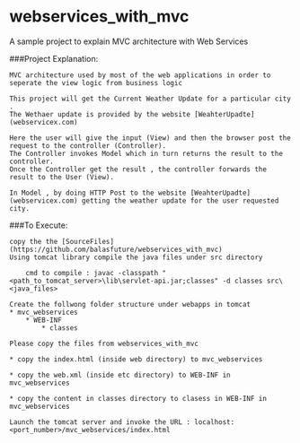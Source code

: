 # webservices_with_mvc

A sample project to explain MVC architecture with Web Services

###Project Explanation:
	
	MVC architecture used by most of the web applications in order to seperate the view logic from business logic  
	
	This project will get the Current Weather Update for a particular city .
	The Wethaer update is provided by the website [WeahterUpadte](webservicex.com)
	
	Here the user will give the input (View) and then the browser post the request to the controller (Controller).
	The Controller invokes Model which in turn returns the result to the controller.
	Once the Controller get the result , the controller forwards the result to the User (View).
	
	In Model , by doing HTTP Post to the website [WeahterUpadte](webservicex.com) getting the weather update for the user requested city.

###To Execute:
	
	copy the the [SourceFiles](https://github.com/balasfuture/webservices_with_mvc)
	Using tomcat library compile the java files under src directory 
	
		cmd to compile : javac -classpath "<path_to_tomcat_server>\lib\servlet-api.jar;classes" -d classes src\<java_files>
	
	Create the follwong folder structure under webapps in tomcat
	* mvc_webservices 
		* WEB-INF 
			* classes
	
	Please copy the files from webservices_with_mvc
	
	* copy the index.html (inside web directory) to mvc_webservices
	
	* copy the web.xml (inside etc directory) to WEB-INF in mvc_webservices
	
	* copy the content in classes directory to clasess in WEB-INF in mvc_webservices
	
	Launch the tomcat server and invoke the URL : localhost:<port_number>/mvc_webservices/index.html
	
	

	
	

	
